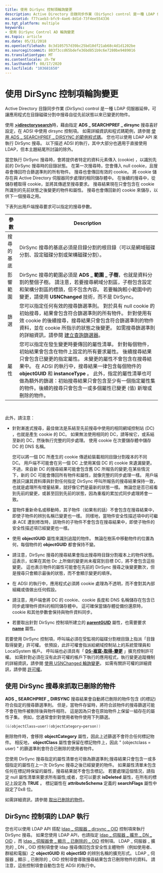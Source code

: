 ```yaml
---
title: 使用 DirSync 控制項輪詢變更
description: Active Directory 目錄同步作業 (DirSync) control 是一種 LDAP 伺服器延伸，可讓應用程式在目錄磁碟分割中搜尋自從先前狀態以來已變更的物件。
ms.assetid: f77caeb3-bfc9-4ae6-8d1d-73f4ee554336
ms.tgt_platform: multiple
keywords:
- 使用 DirSync Control AD 輪詢變更
ms.topic: article
ms.date: 05/31/2018
ms.openlocfilehash: 8c3d105757d39bc25bd10df21ab68c4d1d1202be
ms.sourcegitcommit: 803f3ccd65bdefe36bd851b9c6e7280be9489016
ms.translationtype: MT
ms.contentlocale: zh-TW
ms.lasthandoff: 08/17/2020
ms.locfileid: "103681650"
---
```

# <a name="polling-for-changes-using-the-dirsync-control"></a>使用 DirSync 控制項輪詢變更

Active Directory 目錄同步作業 (DirSync) control 是一種 LDAP 伺服器延伸，可讓應用程式在目錄磁碟分割中搜尋自從先前狀態以來已變更的物件。

使用 [**>idirectorysearch**](/windows/desktop/api/iads/nn-iads-idirectorysearch)時，藉由指定 **ADS \_ SEARCHPREF \_ dirsync** 搜尋喜好設定，在 ADSI 中使用 dirsync 控制項。 如需詳細資訊和程式碼範例，請參閱 [使用 ADS \_ SEARCHPREF \_ DIRSYNC 的範例程式碼](example-code-using-ads-searchpref-dirsync.md)。 您也可以使用 LDAP API 來執行 DirSync 搜尋。 以下描述 ADSI 的執行，其中大部分也適用于直接使用 LDAP，但本主題結尾所討論的除外。

當您執行 DirSync 搜尋時，會將提供者特定的資料元素傳入 (cookie) ，以識別先前的 DirSync 搜尋時的目錄狀態。 在第一次搜尋時，您會傳入 null cookie，且搜尋會傳回符合篩選準則的所有物件。 搜尋也會傳回有效的 cookie。 將 cookie 儲存在與 Active Directory 伺服器同步處理的相同儲存體中。 在後續的搜尋中，從儲存體取得 cookie，並將其傳遞至搜尋要求。 搜尋結果現在只會包含在 cookie 所識別的先前狀態之後變更的物件和屬性。 搜尋也會傳回新的 cookie 來儲存，以供下一個搜尋之用。

下表列出用戶端搜尋要求可以指定的搜尋參數。



| 參數          | Description                                                                                                                                                                                                                                                                                                                                                                                                                                                                                                                                                                                                                                                                                                                                   |
|--------------------|-----------------------------------------------------------------------------------------------------------------------------------------------------------------------------------------------------------------------------------------------------------------------------------------------------------------------------------------------------------------------------------------------------------------------------------------------------------------------------------------------------------------------------------------------------------------------------------------------------------------------------------------------------------------------------------------------------------------------------------------------|
| 搜尋的基底 | DirSync 搜尋的基底必須是目錄分割的根目錄（可以是網域磁碟分割、設定磁碟分割或架構磁碟分割）。                                                                                                                                                                                                                                                                                                                                                                                                                                                                                                                                                                                |
| 影響範圍              | DirSync 搜尋的範圍必須是 **ADS \_ 範圍 \_ 子樹**，也就是資料分割的整個子樹。 請注意，若要搜尋網域分割區，子樹包含設定和架構分割區的標頭，但不包含內容。 若要輪詢較小範圍中的變更，請使用 **USNChanged** 技術，而不是 DirSync。                                                                                                                                                                                                                                                                                                                                                                                 |
| 篩選             | 您可以指定任何有效的搜尋篩選準則。 對於具有 null cookie 的初始搜尋，結果會包含符合篩選準則的所有物件。 針對使用有效 cookie 的後續搜尋，搜尋結果只會包含符合篩選準則的物件資料，並在 cookie 所指示的狀態之後變更。 如需搜尋篩選準則的詳細資訊，請參閱 [建立查詢篩選器](creating-a-query-filter.md)。                                                                                                                                                                                                                                                                                                                |
| 屬性         | 您可以指定在發生變更時要傳回的屬性清單。 針對每個物件，初始結果會包含在物件上設定的所有要求屬性。 後續搜尋結果只會包含已變更的指定屬性。 未變更的屬性不會包含在搜尋結果中。 在 ADSI 的執行中，搜尋結果一律包含每個物件的 **objectGUID** 和 **instanceType** 。 此外，指定的屬性清單也可做為額外的篩選：初始搜尋結果只會包含至少有一個指定屬性集的物件。後續的搜尋只會包含一或多個屬性已變更 (值) 新增或刪除的物件。 |



 

此外，請注意：

-   針對漸進式搜尋，最佳做法是系結至先前搜尋中使用的相同網域控制站 (DC) ，也就是產生 cookie 的 DC。 如果無法使用相同的 DC，請等候它，或系結至新的 DC，然後執行完整的同步處理。 使用 cookie 在次要儲存體中儲存 DC 的 DNS 名稱。

    您可以將一個 DC 所產生的 cookie 傳遞給裝載相同目錄分割複本的不同 DC。 用戶端不可能會在另一個 DC 上使用某個 DC 的 cookie 來遺漏變更。 不過，來自新 DC 的搜尋結果可能會包含舊 DC 所報告的變更;在某些情況下，新的 DC 可能會傳回所有物件和屬性，就像完整的同步處理一樣。 用戶端應該只讓其資料庫與針對任何指定 DirSync 呼叫所報告的搜尋結果保持一致，也就是處理所有增量結果，就好像它們是最新的狀態一樣。 無論您是否已經看到先前的變更，或甚至回到先前的狀態，因為重複的累加式同步處理將會一致。

-   當物件重新命名或移動時，其子物件（如果有的話）不會包含在搜尋結果中，即使子物件的辨別名稱已變更也一樣。 同樣地，當物件安全性描述項中的可繼承 ACE 遭到修改時，該物件的子物件不會包含在搜尋結果中，即使子物件的安全性描述項已經變更也一樣。
-   使用 **objectGUID** 屬性來識別追蹤的物件。 無論在樹系中移動物件的位置為何，每個物件的 **objectGUID** 都會保持不變。
-   請注意，DirSync 搜尋的搜尋結果會指出搜尋時目錄分割複本上的物件狀態。 這表示，如果在其他 Dc 上所做的變更尚未複寫到目標 DC，將不會包含這些變更。 這也表示物件的屬性可能會在先前的 DirSync 搜尋之後變更數次，但是搜尋只會顯示最後的狀態，而不會顯示變更的順序。
-   在 ADSI 的執行中，應用程式必須將 cookie 處理為不透明，而不會對其內部組織或值做出任何假設。
-   請注意，用戶端會將 DC 的 cookie、cookie 長度和 DNS 名稱儲存在包含已同步處理物件資料的相同儲存體中。 這可確保當儲存體從備份還原時，cookie 和其他參數會保持與物件資料同步。
-   若要取出針對 DirSync 控制項所建立的 [**parentGUID**](/windows/desktop/ADSchema/a-parentguid) 屬性，也需要要求 [**name**](/windows/desktop/ADSchema/a-name) 屬性。

若要使用 DirSync 控制項，呼叫端必須在受監視的磁碟分割根目錄上指派「目錄取得變更」許可權。 依預設，此許可權會指派給網域控制站上的系統管理員和 LocalSystem 帳戶。 呼叫端也必須具有「 [**DS-複寫-取得-變更**](/windows/desktop/ADSchema/r-ds-replication-get-changes) 」擴充控制許可權。 如需針對必須在沒有此許可權的帳戶下執行的應用程式，執行變更追蹤機制的詳細資訊，請參閱 [使用 USNChanged 輪詢變更](polling-for-changes-using-usnchanged.md)。 如需有關許可權的詳細資訊，請參閱 [許可權](/windows/desktop/SecAuthZ/privileges)。

## <a name="retrieving-deleted-objects-with-a-dirsync-search"></a>使用 DirSync 搜尋來抓取已刪除的物件

**ADS \_ SEARCHPREF \_ DIRSYNC** 搜尋結果會自動將已刪除的物件包含 (的標記) 符合指定的搜尋篩選準則。 但是，當物件存留時，將符合該物件的搜尋篩選可能不會在物件被刪除後與物件相符。 這是因為只會在原始物件上保留一組存在的屬性子集。 例如，您通常會針對使用者物件使用下列篩選。


```C++
(&(objectClass=user)(objectCategory=person))
```



刪除物件時，會移除 **objectCategory** 屬性，因此上述篩選不會符合任何標記物件。 相反地， **objectClass** 屬性會保留在標記物件上，因此 " (objectclass = user) " 的篩選準則會符合已刪除的使用者物件。

您使用 DirSync 搜尋指定的屬性清單也可做為篩選準則;搜尋結果只會包含一或多個指定的屬性在上一次 DirSync 搜尋之後已經變更的物件。 如果屬性清單未包含任何在標記時保留的屬性，搜尋結果就不會包含標記。 若要處理這個情況，請指定 null 屬性清單來要求所有屬性;或者，您可以要求 **isDeleted** 屬性，在所有的標記上設定為 **TRUE** 。 標記屬性在 **attributeSchema** 定義的 **searchFlags** 屬性中設定了0x8 位。

如需詳細資訊，請參閱 [取出已刪除的物件](retrieving-deleted-objects.md)。

## <a name="ldap-implementation-of-the-dirsync-control"></a>DirSync 控制項的 LDAP 執行

您也可以使用 LDAP API 搭配 [ldap \_ 伺服器 \_ dirsync \_ OID](/previous-versions/windows/desktop/ldap/ldap-server-dirsync-oid) 控制項來執行 DirSync 搜尋。 如果您使用 LDAP API，也請指定 [ldap \_ 伺服器 \_ 擴充 \_ DN \_ OID](/previous-versions/windows/desktop/ldap/ldap-server-extended-dn-oid) ，而 [ldap \_ 伺服器會 \_ 顯示 \_ 已刪除的 \_ OID](/previous-versions/windows/desktop/ldap/ldap-server-show-deleted-oid) 控制項。 LDAP \_ 伺服器 \_ 擴充的 \_ DN \_ OID 控制項會使 ldap 搜尋傳回包含安全性主體物件（例如使用者、群組和電腦）之 **objectGUID** 和 **objectSID** 的辨別名稱的擴充形式。 LDAP \_ 伺服器 \_ 顯示 \_ 已刪除的 \_ OID 控制項會導致搜尋結果包含已刪除物件的資料。 請注意，這些控制項會自動包含在 ADSI 的執行中。

 

 